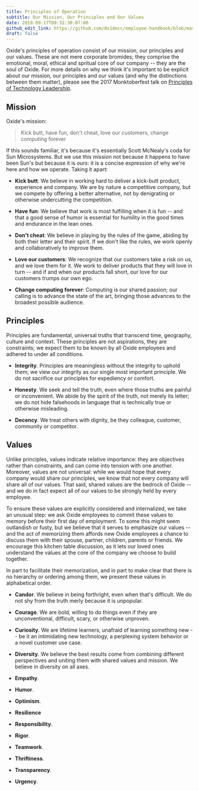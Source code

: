 ```yaml
---
title: Principles of Operation
subtitle: Our Mission, Our Principles and Our Values
date: 2019-09-17T09:32:30-07:00
github_edit_link: https://github.com/0x1decc/employee-handbook/blob/master/principles.md
draft: false
---
```


Oxide's principles of operation consist of our mission, our principles and our
values.  These are not mere corporate bromides; they comprise the emotional,
moral, ethical and spritual core of our company -- they are the soul of Oxide.
For more details on why we think it's important to be explicit about our
mission, our principles and our values (and why the distinctions between them
matter), please see the 2017 Monktoberfest talk on <a
href="https://www.youtube.com/watch?v=9QMGAtxUlAc">Principles of Technology
Leadership</a>.

## Mission

Oxide's mission:

> Kick butt, have fun, don't cheat, love our customers, change computing forever

If this sounds familiar, it's because it's essentially Scott McNealy's coda for
Sun Microsystems.  But we use this mission not because it happens to have been
Sun's but because it is *ours*:  it is a concise expression of why we're here
and how we operate.  Taking it apart: 

- **Kick butt**:  We believe in working hard to deliver a kick-butt product,
experience and company.  We are by nature a competitive company, but we
compete by offering a better alternative, not by denigrating or otherwise
undercutting the competition.

- **Have fun**:  We believe that work is most fulfilling when it is fun -- and
that a good sense of humor is essential for humility in the good times and
endurance in the lean ones.

- **Don't cheat**:  We believe in playing by the rules of the game, abiding by
both their letter and their spirit.  If we don't like the rules, we work 
openly and collaboratively to improve them.

- **Love our customers**: We recognize that our customers take a risk on us,
and we love them for it.  We work to deliver products that they will love in turn
-- and if and when our products fall short, our love for our customers trumps
our own ego.  

- **Change computing forever**:  Computing is our shared passion; our calling
is to advance the state of the art, bringing those advances to the broadest
possible audience.

## Principles

Principles are fundamental, universal truths that transcend time, geography,
culture and context.  These principles are not aspirations, they are
constraints; we expect them to be known by all Oxide employees and adhered
to under all conditions.  

- **Integrity**.  Principles are meaningless without the integrity to uphold
them; we view our integrity as our single most important principle.
We do not sacrifice our principles for expediency or comfort.

- **Honesty**.  We seek and tell the truth, even where those truths are
painful or inconvenient.  We abide by the spirit of the truth, not merely
its letter; we do not hide falsehoods in language that is technically true
or otherwise misleading.

- **Decency**. We treat others with dignity, be they
colleague, customer, community or competitor.

## Values

Unlike principles, values indicate relative importance:  they are objectives
rather than constraints, and can come into tension with one another.
Moreover, values are not universal: while we would hope that every company
would share our principles, we know that not every company will share all of
our values.  That said, shared values are the bedrock of Oxide -- and we
do in fact expect all of our values to be strongly held by every employee.

To ensure these values are explicitly considered and internalized, we take an
unusual step: we ask Oxide employees to commit these values to memory before
their first day of employment.  To some this might seem outlandish or fusty,
but we
believe that it serves to emphasize our values -- and the act of
memorizing them affords new Oxide employees a chance to discuss them
with their spouse, partner, children, parents or friends.  We encourage this
kitchen table discussion, as it lets our loved ones understand the
values at the core of the company we choose to build together.

In part to facilitate their memorization, and in part to make clear that 
there is no hierarchy or ordering among them, we present these values in
alphabetical order.

- **Candor**.  We believe in being forthright, even when that's difficult.
We do not shy from the truth merly because it is unpopular.

- **Courage**. We are bold, willing to do things even if they are
unconventional, difficult, scary, or otherwise unproven.

- **Curiosity**.  We are lifetime learners, unafraid of learning
something new -- be it an intimidating new technology,
a perplexing system behavior or a novel customer use case.

- **Diversity**.  We believe the best results come from combining different
perspectives and uniting them with shared values and mission.  We believe in
diversity on all axes.

- **Empathy**.

- **Humor**.

- **Optimism**.

- **Resilience**

- **Responsibility**.

- **Rigor**.

- **Teamwork**.

- **Thriftiness**.

- **Transparency**.

- **Urgency**.


<br/>
<br/>

